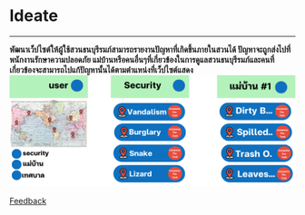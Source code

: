 # Ideate
<hr>

**พัฒนาเว็ปไซต์ให้ผู้ใช้สวนธนบุรีรมภ์สามารถรายงานปัญหาที่เกิดขึ้นภายในสวนได้ ปัญหาจะถูกส่งไปที่พนักงานรักษาความปลอดภัย แม่บ้านหรือคนอื่นๆที่เกี่ยวข้องในการดูแลสวนธนบุรีรมภ์และคนที่เกี่ยวข้องจะสามารถไปแก้ปัญหานั้นได้ตามตำแหน่งที่เว็ปไซต์แสดง**  
<img src = "Website_01.png" width = 1000px >  

[Feedback](https://github.com/LeoPonin/INT100-G2-02-2Na2Jai/blob/d1ba4dab6a6eb6ee15aa3b883a153a9383af6b28/Tung/Feedback.md)

